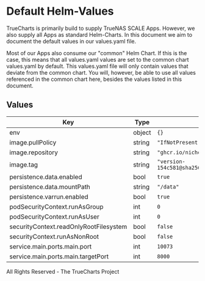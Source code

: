 # Default Helm-Values

TrueCharts is primarily build to supply TrueNAS SCALE Apps.
However, we also supply all Apps as standard Helm-Charts. In this document we aim to document the default values in our values.yaml file.

Most of our Apps also consume our "common" Helm Chart.
If this is the case, this means that all values.yaml values are set to the common chart values.yaml by default. This values.yaml file will only contain values that deviate from the common chart.
You will, however, be able to use all values referenced in the common chart here, besides the values listed in this document.

## Values

| Key | Type | Default | Description |
|-----|------|---------|-------------|
| env | object | `{}` |  |
| image.pullPolicy | string | `"IfNotPresent"` |  |
| image.repository | string | `"ghcr.io/nicholaswilde/golinks"` |  |
| image.tag | string | `"version-154c581@sha256:8e67b26324c5dc433210df8f2fb64317db3cbbe7db0b9e10c6e5bc3f3f7860e4"` |  |
| persistence.data.enabled | bool | `true` |  |
| persistence.data.mountPath | string | `"/data"` |  |
| persistence.varrun.enabled | bool | `true` |  |
| podSecurityContext.runAsGroup | int | `0` |  |
| podSecurityContext.runAsUser | int | `0` |  |
| securityContext.readOnlyRootFilesystem | bool | `false` |  |
| securityContext.runAsNonRoot | bool | `false` |  |
| service.main.ports.main.port | int | `10073` |  |
| service.main.ports.main.targetPort | int | `8000` |  |

All Rights Reserved - The TrueCharts Project
